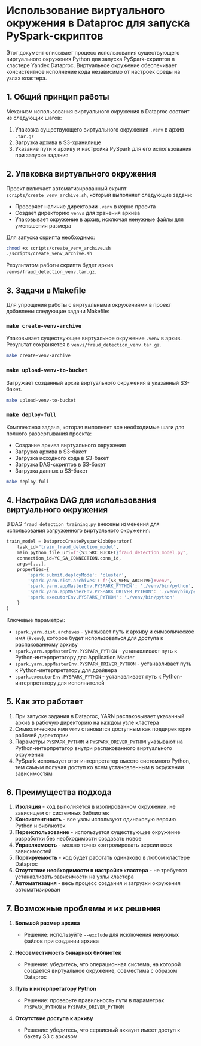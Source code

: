 # Использование виртуального окружения в Dataproc для запуска PySpark-скриптов

Этот документ описывает процесс использования существующего виртуального окружения Python для запуска PySpark-скриптов в кластере Yandex Dataproc. Виртуальное окружение обеспечивает консистентное исполнение кода независимо от настроек среды на узлах кластера.

## 1. Общий принцип работы

Механизм использования виртуального окружения в Dataproc состоит из следующих шагов:

1. Упаковка существующего виртуального окружения `.venv` в архив `.tar.gz`
2. Загрузка архива в S3-хранилище
3. Указание пути к архиву и настройка PySpark для его использования при запуске задания

## 2. Упаковка виртуального окружения

Проект включает автоматизированный скрипт `scripts/create_venv_archive.sh`, который выполняет следующие задачи:

- Проверяет наличие директории `.venv` в корне проекта
- Создает директорию `venvs` для хранения архива
- Упаковывает окружение в архив, исключая ненужные файлы для уменьшения размера

Для запуска скрипта необходимо:

```bash
chmod +x scripts/create_venv_archive.sh
./scripts/create_venv_archive.sh
```

Результатом работы скрипта будет архив `venvs/fraud_detection_venv.tar.gz`.

## 3. Задачи в Makefile

Для упрощения работы с виртуальными окружениями в проект добавлены следующие задачи Makefile:

### `make create-venv-archive`

Упаковывает существующее виртуальное окружение `.venv` в архив. Результат сохраняется в `venvs/fraud_detection_venv.tar.gz`.

```bash
make create-venv-archive
```

### `make upload-venv-to-bucket`

Загружает созданный архив виртуального окружения в указанный S3-бакет.

```bash
make upload-venv-to-bucket
```

### `make deploy-full`

Комплексная задача, которая выполняет все необходимые шаги для полного развертывания проекта:
- Создание архива виртуального окружения
- Загрузка архива в S3-бакет
- Загрузка исходного кода в S3-бакет
- Загрузка DAG-скриптов в S3-бакет
- Загрузка данных в S3-бакет

```bash
make deploy-full
```

## 4. Настройка DAG для использования виртуального окружения

В DAG `fraud_detection_training.py` внесены изменения для использования загруженного виртуального окружения:

```python
train_model = DataprocCreatePysparkJobOperator(
    task_id="train_fraud_detection_model",
    main_python_file_uri=f"{S3_SRC_BUCKET}fraud_detection_model.py",
    connection_id=YC_SA_CONNECTION.conn_id,
    args=[...],
    properties={
        'spark.submit.deployMode': 'cluster',
        'spark.yarn.dist.archives': f'{S3_VENV_ARCHIVE}#venv',
        'spark.yarn.appMasterEnv.PYSPARK_PYTHON': './venv/bin/python',
        'spark.yarn.appMasterEnv.PYSPARK_DRIVER_PYTHON': './venv/bin/python',
        'spark.executorEnv.PYSPARK_PYTHON': './venv/bin/python'
    }
)
```

Ключевые параметры:
- `spark.yarn.dist.archives` - указывает путь к архиву и символическое имя (`#venv`), которое будет использоваться для доступа к распакованному архиву
- `spark.yarn.appMasterEnv.PYSPARK_PYTHON` - устанавливает путь к Python-интерпретатору для Application Master
- `spark.yarn.appMasterEnv.PYSPARK_DRIVER_PYTHON` - устанавливает путь к Python-интерпретатору для драйвера
- `spark.executorEnv.PYSPARK_PYTHON` - устанавливает путь к Python-интерпретатору для исполнителей

## 5. Как это работает

1. При запуске задания в Dataproc, YARN распаковывает указанный архив в рабочую директорию на каждом узле кластера
2. Символическое имя `venv` становится доступным как поддиректория рабочей директории
3. Параметры `PYSPARK_PYTHON` и `PYSPARK_DRIVER_PYTHON` указывают на Python-интерпретатор внутри распакованного виртуального окружения
4. PySpark использует этот интерпретатор вместо системного Python, тем самым получая доступ ко всем установленным в окружении зависимостям

## 6. Преимущества подхода

1. **Изоляция** - код выполняется в изолированном окружении, не зависящем от системных библиотек
2. **Консистентность** - все узлы используют одинаковую версию Python и библиотек
3. **Переиспользование** - используется существующее окружение разработки без необходимости создавать новое
4. **Управляемость** - можно точно контролировать версии всех зависимостей
5. **Портируемость** - код будет работать одинаково в любом кластере Dataproc
6. **Отсутствие необходимости в настройке кластера** - не требуется устанавливать зависимости на узлы кластера
7. **Автоматизация** - весь процесс создания и загрузки окружения автоматизирован

## 7. Возможные проблемы и их решения

1. **Большой размер архива**
   - Решение: используйте `--exclude` для исключения ненужных файлов при создании архива

2. **Несовместимость бинарных библиотек**
   - Решение: убедитесь, что операционная система, на которой создается виртуальное окружение, совместима с образом Dataproc

3. **Путь к интерпретатору Python**
   - Решение: проверьте правильность пути в параметрах `PYSPARK_PYTHON` и `PYSPARK_DRIVER_PYTHON`

4. **Отсутствие доступа к архиву**
   - Решение: убедитесь, что сервисный аккаунт имеет доступ к бакету S3 с архивом 
